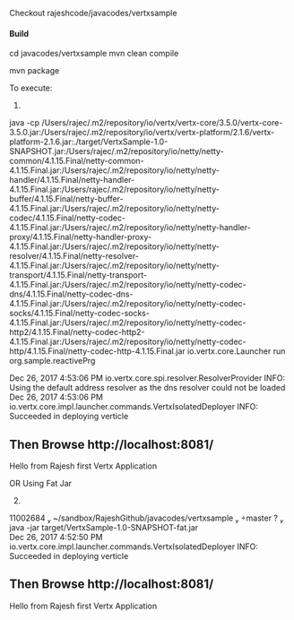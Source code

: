 

Checkout 
 rajeshcode/javacodes/vertxsample
#### Build 

cd javacodes/vertxsample
mvn clean compile

mvn package 


To execute:

1)
 java -cp /Users/rajec/.m2/repository/io/vertx/vertx-core/3.5.0/vertx-core-3.5.0.jar:/Users/rajec/.m2/repository/io/vertx/vertx-platform/2.1.6/vertx-platform-2.1.6.jar:./target/VertxSample-1.0-SNAPSHOT.jar:/Users/rajec/.m2/repository/io/netty/netty-common/4.1.15.Final/netty-common-4.1.15.Final.jar:/Users/rajec/.m2/repository/io/netty/netty-handler/4.1.15.Final/netty-handler-4.1.15.Final.jar:/Users/rajec/.m2/repository/io/netty/netty-buffer/4.1.15.Final/netty-buffer-4.1.15.Final.jar:/Users/rajec/.m2/repository/io/netty/netty-codec/4.1.15.Final/netty-codec-4.1.15.Final.jar:/Users/rajec/.m2/repository/io/netty/netty-handler-proxy/4.1.15.Final/netty-handler-proxy-4.1.15.Final.jar:/Users/rajec/.m2/repository/io/netty/netty-resolver/4.1.15.Final/netty-resolver-4.1.15.Final.jar:/Users/rajec/.m2/repository/io/netty/netty-transport/4.1.15.Final/netty-transport-4.1.15.Final.jar:/Users/rajec/.m2/repository/io/netty/netty-codec-dns/4.1.15.Final/netty-codec-dns-4.1.15.Final.jar:/Users/rajec/.m2/repository/io/netty/netty-codec-socks/4.1.15.Final/netty-codec-socks-4.1.15.Final.jar:/Users/rajec/.m2/repository/io/netty/netty-codec-http2/4.1.15.Final/netty-codec-http2-4.1.15.Final.jar:/Users/rajec/.m2/repository/io/netty/netty-codec-http/4.1.15.Final/netty-codec-http-4.1.15.Final.jar  io.vertx.core.Launcher run  org.sample.reactivePrg
 
Dec 26, 2017 4:53:06 PM io.vertx.core.spi.resolver.ResolverProvider
INFO: Using the default address resolver as the dns resolver could not be loaded
Dec 26, 2017 4:53:06 PM io.vertx.core.impl.launcher.commands.VertxIsolatedDeployer
INFO: Succeeded in deploying verticle

## Then Browse http://localhost:8081/
Hello from Rajesh first Vertx Application


OR Using Fat Jar

2)
 11002684  ~/sandbox/RajeshGithub/javacodes/vertxsample  master ?  java -jar target/VertxSample-1.0-SNAPSHOT-fat.jar                  
Dec 26, 2017 4:52:50 PM io.vertx.core.impl.launcher.commands.VertxIsolatedDeployer
INFO: Succeeded in deploying verticle

## Then Browse http://localhost:8081/
Hello from Rajesh first Vertx Application
